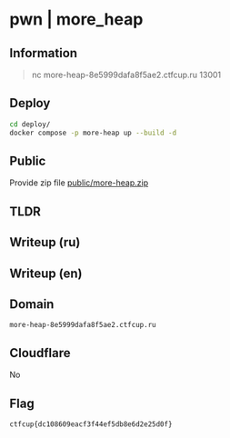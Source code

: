 # pwn | more_heap

## Information

> nc more-heap-8e5999dafa8f5ae2.ctfcup.ru 13001

## Deploy

```sh
cd deploy/
docker compose -p more-heap up --build -d
```

## Public

Provide zip file [public/more-heap.zip](./public/more-heap.zip)

## TLDR

## Writeup (ru)

## Writeup (en)

## Domain

```
more-heap-8e5999dafa8f5ae2.ctfcup.ru
```

## Cloudflare

No

## Flag

```
ctfcup{dc108609eacf3f44ef5db8e6d2e25d0f}
```
